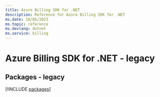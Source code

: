 ```yaml
---
title: Azure Billing SDK for .NET
description: Reference for Azure Billing SDK for .NET
ms.date: 10/05/2023
ms.topic: reference
ms.devlang: dotnet
ms.service: billing
---
```

# Azure Billing SDK for .NET - legacy
## Packages - legacy
[!INCLUDE [packages](billing-index.md)]